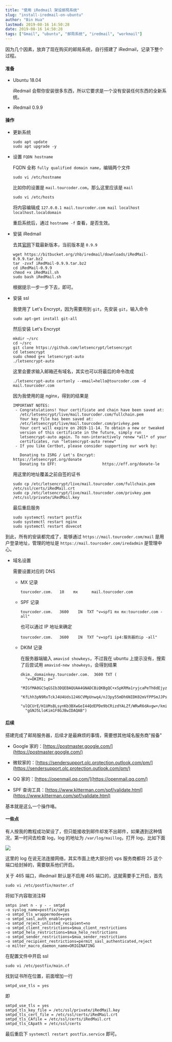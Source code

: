 ```yaml
---
title: "使用 iRedmail 架设邮局系统"
slug: "install-iredmail-on-ubuntu"
author: "Bin Hua"
lastmod: 2019-08-16 14:50:28
date: 2019-08-16 14:50:28
tags: ["Gmail", "ubuntu", "邮局系统", "iredmail", "workmail"]
---
```


因为几个因素，放弃了现在购买的邮局系统，自行搭建了 iRedmail，记录下整个过程。

#### 准备

- Ubuntu 18.04

    iRedmail 会帮你安装很多东西，所以它要求是一个没有安装任何东西的全新系统。

- iRedmail 0.9.9

#### 操作

- 更新系统

    ```
    sudo apt update
    sudo apt upgrade -y
    ```
    
- 设置 `FQDN hostname`

    FQDN 全称 `fully qualified domain name`，编辑两个文件
    
    ```
    sudo vi /etc/hostname
    ```
    
    比如你的设置是 `mail.tourcoder.com`，那么这里应该是 `mail`
    
    ```
    sudo vi /etc/hosts
    ```
    
    将内容编辑成 `127.0.0.1 mail.tourcoder.com mail localhost localhost.localdomain`
    
    重启系统后，通过 `hostname -f` 查看，是否生效。
    
- 安装 iRedmail

    去其[官网](https://www.iredmail.org/download.html)下载最新版本，当前版本是 `0.9.9`
    
    ```
    wget https://bitbucket.org/zhb/iredmail/downloads/iRedMail-0.9.9.tar.bz2
    tar -zvxf iRedMail-0.9.9.tar.bz2
    cd iRedMail-0.9.9
    chmod +x iRedMail.sh
    sudo bash iRedMail.sh
    ```
    
    根据提示一步一步下去，即可。
    
- 安装 ssl

    我使用了 Let's Encrypt，因为需要用到 `git`，先安装 `git`，输入命令
    
    ```
    sudo apt-get install git-all
    ```
    
    然后安装 Let's Encrypt
    
    ```
    mkdir ~/src
    cd ~/src
    git clone https://github.com/letsencrypt/letsencrypt
    cd letsencrypt
    sudo chmod g+x letsencrypt-auto
    ./letsencrypt-auto
    ```
    
    这里会要求输入邮箱还有域名，其实也可以将最后的命令改成
    
    ```
    ./letsencrypt-auto certonly --email=hello@tourcoder.com -d mail.tourcoder.com 
    ```
    
    因为我使用的是 nginx，得到的结果是
    
    ```
    IMPORTANT NOTES:
     - Congratulations! Your certificate and chain have been saved at:
       /etc/letsencrypt/live/mail.tourcoder.com/fullchain.pem
       Your key file has been saved at:
       /etc/letsencrypt/live/mail.tourcoder.com/privkey.pem
       Your cert will expire on 2019-11-14. To obtain a new or tweaked
       version of this certificate in the future, simply run
       letsencrypt-auto again. To non-interactively renew *all* of your
       certificates, run "letsencrypt-auto renew"
     - If you like Certbot, please consider supporting our work by:

       Donating to ISRG / Let's Encrypt:   https://letsencrypt.org/donate
       Donating to EFF:                    https://eff.org/donate-le
    ```
    
    用这里的地址覆盖之前自签的证书
    
    ```
    sudo cp /etc/letsencrypt/live/mail.tourcoder.com/fullchain.pem /etc/ssl/certs/iRedMail.crt
    sudo cp /etc/letsencrypt/live/mail.tourcoder.com/privkey.pem /etc/ssl/private/iRedMail.key
    ```
    
    最后重启服务
    
    ```
    sudo systemctl restart postfix
    sudo systemctl restart nginx
    sudo systemctl restart dovecot
    ```
    
到此，所有的安装都完成了，能够通过 `https://mail.tourcoder.com/mail` 是用户登录地址，管理的地址是 `https://mail.tourcoder.com/iredadmin` 是管理中心。

- 域名设置

    需要设置对应的 DNS
    
    - MX 记录

        ```
        tourcoder.com.   10    mx      mail.tourcoder.com
        ```
        
    - SPF 记录

        ```
        tourcoder.com.   3600    IN  TXT "v=spf1 mx mx:tourcoder.com -all"
        ```
        
        也可以通过 IP 地址来确定
        
        ```
        tourcoder.com.   3600    IN  TXT "v=spf1 ip4:服务器的ip -all"
        ```
        
    - DKIM 记录

        在服务器端输入 `amavisd showkeys`，不过我在 ubuntu 上提示没有，搜索了后尝试用 `amavisd-new showkeys`，会得到结果
        
        ```
        dkim._domainkey.tourcoder.com.	3600 TXT (
          "v=DKIM1; p="
          "MIGfMA0GCSqGSIb3DQEBAQUAA4GNADCBiQKBgQC+xSpKRMa1ryjcaPeTh8dEjyzr"
          "KfLhh3pN9RxTckJ4U4Uds1246CVMpUnwq4/nJ3py55mDh6NIDK02mVfPPSmJJPsG"
          "ulQCUrE/H1UMsBLsynKb3BXwGeI44QdEPDe9bCRizdYALZf/WRwR6dAvgw+/kmis"
          "gGNJ5LloKim1F8GJBwIDAQAB")
        ```
        
#### 后续

搭建完成了邮局服务器，后续才是最麻烦的事情，需要想其他域名服务商"报备"

- Google 家的：[https://postmaster.google.com/](https://postmaster.google.com/)

- 微软家的：[https://sendersupport.olc.protection.outlook.com/pm/](https://sendersupport.olc.protection.outlook.com/pm/) 

- QQ 家的：[https://openmail.qq.com/](https://openmail.qq.com/)

- SPF 查询工具：[https://www.kitterman.com/spf/validate.html](https://www.kitterman.com/spf/validate.html)

基本就是这么一个操作咯。

#### 一些点

有人按我的教程成功架设了，但只能接收到邮件却发不出邮件，如果遇到这种情况，第一时间去检查 log，log 的地址为 `/var/log/maillog`，打开 log，比如下面

![](https://storage.tourcoder.com/tcblog/install-iredmail-on-ubuntu.png)

这里的 log 在说无法连接网络，其实市面上绝大部分的 vps 服务商都将 25 这个端口给封掉的，需要联系他们开启。

关于 465 端口，iRedmail 默认是不启用 465 端口的，这就需要手工开启，首先

```
sudo vi /etc/postfix/master.cf
```

将如下内容取消注释

```
smtps inet n - y - - smtpd
-o syslog_name=postfix/smtps
-o smtpd_tls_wrappermode=yes
-o smtpd_sasl_auth_enable=yes
-o smtpd_reject_unlisted_recipient=no
-o smtpd_client_restrictions=$mua_client_restrictions
-o smtpd_helo_restrictions=$mua_helo_restrictions
-o smtpd_sender_restrictions=$mua_sender_restrictions
-o smtpd_recipient_restrictions=permit_sasl_authenticated,reject
-o milter_macro_daemon_name=ORIGINATING
```

在配置文件中开启 ssl

```
sudo vi /etc/postfix/main.cf
```

找到证书所在位置，前面增加一行 

```
smtpd_use_tls = yes
```

即

```
smtpd_use_tls = yes
smtpd_tls_key_file = /etc/ssl/private/iRedMail.key
smtpd_tls_cert_file = /etc/ssl/certs/iRedMail.crt
smtpd_tls_CAfile = /etc/ssl/certs/iRedMail.crt
smtpd_tls_CApath = /etc/ssl/certs
```

最后重启下 `systemctl restart postfix.service` 即可。